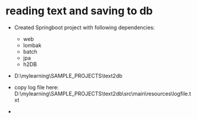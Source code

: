 
# reading text and saving to db

- Created Springboot project with following dependencies: 
  - web
  - lombak
  - batch
  - jpa
  - h2DB
  
- D:\mylearning\SAMPLE_PROJECTS\text2db
- copy log file here: D:\mylearning\SAMPLE_PROJECTS\text2db\src\main\resources\logfile.txt
- 
